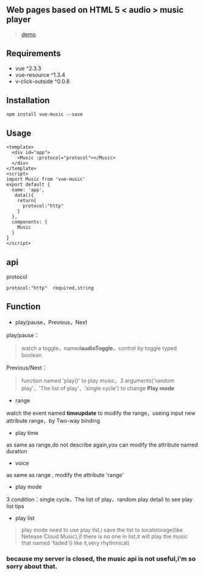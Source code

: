 ## Web pages based on HTML 5 < audio > music player

> [demo](https://www.166zx.com/ "demo")

## Requirements

- vue ^2.3.3
- vue-resource ^1.3.4
- v-click-outside ^0.0.8

## Installation

	npm install vue-music --save

## Usage

	<template>
	  <div id="app">
	    <Music :protocol="protocol"></Music>
	  </div>
	</template>
	<script>
	import Music from 'vue-music'
	export default {
	  name: 'app',
	   data(){
		return{
		  protocol:"http"
		}
	  },
	  components: {
	    Music
	  }
	}
	</script>

## api

protocol


	protocol:"http"  required,string


## Function

- play/pause，Previous，Next

play/pause：

> watch a toggle，named**audioToggle**，control by toggle typed boolean

Previous/Next：

> function named 'play()' to play music，3 arguments('random play'，'The list of play'，'single cycle') to change **Play mode**


- range

watch the event named **timeupdate** to modify the range，useing input new attribute range，by Two-way binding

- play time

as same as range,do not describe again,you can modify the attribute named duration

- voice

as same as range , modify the attribute 'range'

- play mode

3 condition：single cycle、The list of play、random play
detail to see play list tips

- play list

> play mode need to use play list,i save the list to localstorage(like Netease Cloud Music),if there is no one in list,it will play the music that named 'faded'(i like it,very rhythmical)

### because my server is closed, the music api is not useful,i'm so sorry about that.
